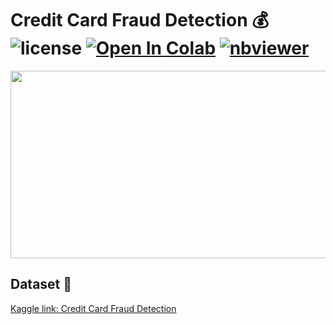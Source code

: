 # Credit Card Fraud Detection 💰 ![license](https://img.shields.io/github/license/Pegah-Ardehkhani/Credit-Card-Fraud-Detection.svg) <a href="https://colab.research.google.com/github/Pegah-Ardehkhani/Credit-Card-Fraud-Detection/blob/main/Credit%20Card%20Fraud%20Detection.ipynb" target="_parent\"><img src="https://colab.research.google.com/assets/colab-badge.svg" alt="Open In Colab"/></a> [![nbviewer](https://img.shields.io/badge/render-nbviewer-orange.svg)](https://nbviewer.org/github/Pegah-Ardehkhani/Credit-Card-Fraud-Detection/blob/main/Credit%20Card%20Fraud%20Detection.ipynb)

<p align="center">
  <img width="550" height="300" src="https://us1.discourse-cdn.com/flex020/uploads/jupiter/original/2X/9/9f61e0df0275246644dd8ed7b2739ffdd569d899.gif">
</p>

## Dataset 📔

[Kaggle link: Credit Card Fraud Detection](https://www.kaggle.com/datasets/mlg-ulb/creditcardfraud)
